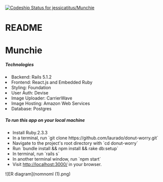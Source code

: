 [ ![Codeship Status for jessicatitus/Munchie](https://app.codeship.com/projects/664118c0-5856-0135-73c1-5ef5e2052994/status?branch=master)](https://app.codeship.com/projects/236256)
# README

<h1>Munchie</h1>

<h5>Technologies</h5>
<li>Backend: Rails 5.1.2</li>
<li>Frontend: React.js and Embedded Ruby</li>
<li>Styling: Foundation</li>
<li>User Auth: Devise</li>
<li>Image Uploader: CarrierWave</li>
<li>Image Hosting: Amazon Web Services</li>
<li>Database: Postgres</li>

<h5>To run this app on your local machine</h5>
<ul>
<li>Install Ruby.2.3.3</li>
<li>In a terminal, run `git clone https://github.com/laurado/donut-worry.git`</li>
<li>Navigate to the project's root directory with `cd donut-worry`</li>
<li>Run `bundle install && npm install && rake db:setup`</li>
<li>In terminal, run `rails s`</li>
<li>In another terminal window, run  `npm start`</li>
<li>Visit <a href='http://localhost:3000/'>http://localhost:3000/</a> in your browser.</li>
</ul>

![ER diagram](nomnoml (1).png) 
